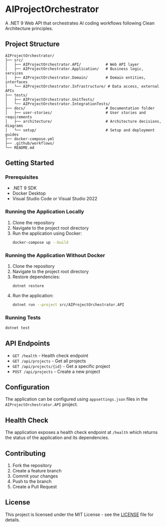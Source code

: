 # AIProjectOrchestrator

A .NET 9 Web API that orchestrates AI coding workflows following Clean Architecture principles.

## Project Structure

```
AIProjectOrchestrator/
├── src/
│   ├── AIProjectOrchestrator.API/           # Web API layer
│   ├── AIProjectOrchestrator.Application/   # Business logic, services
│   ├── AIProjectOrchestrator.Domain/        # Domain entities, interfaces
│   └── AIProjectOrchestrator.Infrastructure/ # Data access, external APIs
├── tests/
│   ├── AIProjectOrchestrator.UnitTests/
│   └── AIProjectOrchestrator.IntegrationTests/
├── docs/                                    # Documentation folder
│   ├── user-stories/                        # User stories and requirements
│   ├── architecture/                        # Architecture decisions, diagrams
│   └── setup/                               # Setup and deployment guides
├── docker-compose.yml
├── .github/workflows/
└── README.md
```

## Getting Started

### Prerequisites

- .NET 9 SDK
- Docker Desktop
- Visual Studio Code or Visual Studio 2022

### Running the Application Locally

1. Clone the repository
2. Navigate to the project root directory
3. Run the application using Docker:
   ```bash
   docker-compose up --build
   ```

### Running the Application Without Docker

1. Clone the repository
2. Navigate to the project root directory
3. Restore dependencies:
   ```bash
   dotnet restore
   ```
4. Run the application:
   ```bash
   dotnet run --project src/AIProjectOrchestrator.API
   ```

### Running Tests

```bash
dotnet test
```

## API Endpoints

- `GET /health` - Health check endpoint
- `GET /api/projects` - Get all projects
- `GET /api/projects/{id}` - Get a specific project
- `POST /api/projects` - Create a new project

## Configuration

The application can be configured using `appsettings.json` files in the `AIProjectOrchestrator.API` project.

## Health Check

The application exposes a health check endpoint at `/health` which returns the status of the application and its dependencies.

## Contributing

1. Fork the repository
2. Create a feature branch
3. Commit your changes
4. Push to the branch
5. Create a Pull Request

## License

This project is licensed under the MIT License - see the [LICENSE](LICENSE) file for details.